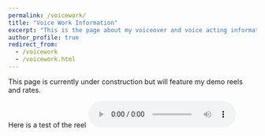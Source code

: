 ```yaml
---
permalink: /voicework/
title: "Voice Work Information"
excerpt: "This is the page about my voiceover and voice acting information"
author_profile: true
redirect_from:
  - /voicework
  - /voicework.html
---
```


This page is currently under construction but will feature my demo reels and rates.

Here is a test of the reel
<audio controls>
  <source src="photvedt.github.io/voiceover/character_reel/character_reel_july2020.wav" type="audio/wav">
</audio>
